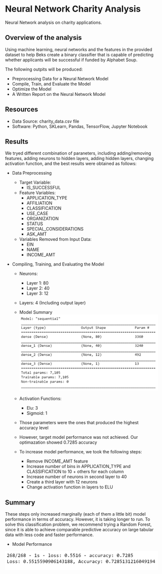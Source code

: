 # Neural Network Charity Analysis
Neural Network analysis on charity applications.
  
## Overview of the analysis
Using machine learning, neural networks and the features in the provided dataset to help Beks create a binary classifier that is capable of predicting whether applicants will be successful if funded by Alphabet Soup.

The following outpits will be produced:

- Preprocessing Data for a Neural Network Model
- Compile, Train, and Evaluate the Model
- Optimize the Model
- A Written Report on the Neural Network Model

## Resources
- Data Source: charity_data.csv file
- Software: Python, SKLearn, Pandas, TensorFlow, Jupyter Notebook

## Results
We tryed different combination of paraneters, including adding/removing features, adding neurons to hidden layers, adding hidden layers, changing activation function, and the best results were obtained as follows:

  - Data Preprocessing
    - Target Variable:
      - IS_SUCCESSFUL
    - Feature Variables:
      - APPLICATION_TYPE
      - AFFILIATION
      - CLASSIFICATION
      - USE_CASE
      - ORGANIZATION
      - STATUS
      - SPECIAL_CONSIDERATIONS
      - ASK_AMT
    - Variables Removed from Input Data:
      - EIN
      - NAME
      - INCOME_AMT
  
  - Compiling, Training, and Evaluating the Model
    - Neurons:
      - Layer 1: 80
      - Layer 2: 40
      - Layer 3: 12
    - Layers: 4 (Including output layer)
     
    - Model Summary
    ![sum](/sum.png)
    
    - Activation Functions:
      - Elu: 3
      - Sigmoid: 1
    - Those parameters were the ones that produced the highest accuracy level
    - However, target model performance was not achieved.  Our optimazation showed 0.7285 accuracy
    - To increase model performance, we took the following steps:
      - Remove INCOME_AMT feature
      - Increase number of bins in APPLICATION_TYPE and CLASSIFICATION to 10 + others for each column
      - Increase number of neurons in second layer to 40
      - Create a third layer with 12 neurons
      - Change activation function in layers to ELU
  
## Summary

These steps only increased marginally (each of them a little bit) model performance in terms of accuracy.  However, it is taking longer to run.  To solve this classification problem, we recommend trying a Random Forest, since it is able to achieve comparable predictive accuracy on large tabular data with less code and faster performance.

  - Model Performance
  
  ![perf](/perf.png)
